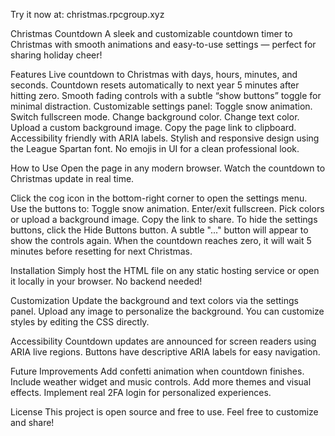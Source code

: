 Try it now at:
christmas.rpcgroup.xyz

Christmas Countdown
A sleek and customizable countdown timer to Christmas with smooth animations and easy-to-use settings — perfect for sharing holiday cheer!

Features
Live countdown to Christmas with days, hours, minutes, and seconds.
Countdown resets automatically to next year 5 minutes after hitting zero.
Smooth fading controls with a subtle “show buttons” toggle for minimal distraction.
Customizable settings panel:
Toggle snow animation.
Switch fullscreen mode.
Change background color.
Change text color.
Upload a custom background image.
Copy the page link to clipboard.
Accessibility friendly with ARIA labels.
Stylish and responsive design using the League Spartan font.
No emojis in UI for a clean professional look.

How to Use
Open the page in any modern browser.
Watch the countdown to Christmas update in real time.

Click the cog icon in the bottom-right corner to open the settings menu.
Use the buttons to:
Toggle snow animation.
Enter/exit fullscreen.
Pick colors or upload a background image.
Copy the link to share.
To hide the settings buttons, click the Hide Buttons button. A subtle "..." button will appear to show the controls again.
When the countdown reaches zero, it will wait 5 minutes before resetting for next Christmas.

Installation
Simply host the HTML file on any static hosting service or open it locally in your browser. No backend needed!

Customization
Update the background and text colors via the settings panel.
Upload any image to personalize the background.
You can customize styles by editing the CSS directly.

Accessibility
Countdown updates are announced for screen readers using ARIA live regions.
Buttons have descriptive ARIA labels for easy navigation.

Future Improvements
Add confetti animation when countdown finishes.
Include weather widget and music controls.
Add more themes and visual effects.
Implement real 2FA login for personalized experiences.

License
This project is open source and free to use. Feel free to customize and share!
